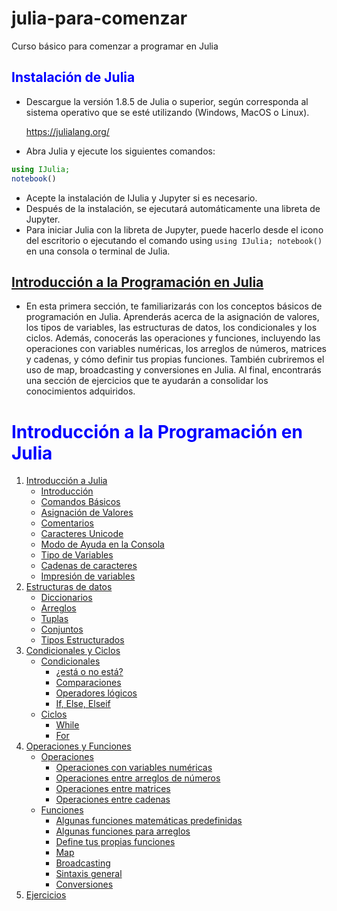 # julia-para-comenzar
Curso básico para comenzar a programar en Julia
## <font color=blue>Instalación de Julia</font>
* Descargue la versión 1.8.5 de Julia o superior, según corresponda al sistema operativo que se esté utilizando (Windows, MacOS o Linux).

    https://julialang.org/

* Abra Julia y ejecute los siguientes comandos:

```Julia
using IJulia;
notebook()
```
* Acepte la instalación de IJulia y Jupyter si es necesario.
* Después de la instalación, se ejecutará automáticamente una libreta de Jupyter.
* Para iniciar Julia con la libreta de Jupyter, puede hacerlo desde el icono del escritorio o ejecutando el comando using `using IJulia; notebook()` en una consola o terminal de Julia.

## <font color=blue>[Introducción a la Programación en Julia](https://github.com/mrnolasco/julia-para-comenzar/blob/main/Notebook%2001%20-%20Introducci%C3%B3n%20a%20la%20Programaci%C3%B3n%20en%20Julia.ipynb)</font>

* En esta primera sección, te familiarizarás con los conceptos básicos de programación en Julia. Aprenderás acerca de la asignación de valores, los tipos de variables, las estructuras de datos, los condicionales y los ciclos. Además, conocerás las operaciones y funciones, incluyendo las operaciones con variables numéricas, los arreglos de números, matrices y cadenas, y cómo definir tus propias funciones. También cubriremos el uso de map, broadcasting y conversiones en Julia. Al final, encontrarás una sección de ejercicios que te ayudarán a consolidar los conocimientos adquiridos.
<a name="contenidos"></a>
# <font color=blue>Introducción a la Programación en Julia</font>
1. [Introducción a Julia](https://github.com/mrnolasco/julia-para-comenzar/blob/main/introduccion-a-julia.md#introducci%C3%B3n-a-julia)
    * [Introducción](https://github.com/mrnolasco/julia-para-comenzar/blob/main/introduccion-a-julia.md#introducci%C3%B3n-a-julia-)
    * [Comandos Básicos](https://github.com/mrnolasco/julia-para-comenzar/blob/main/introduccion-a-julia.md#comandos-b%C3%A1sicos)
    * [Asignación de Valores](https://github.com/mrnolasco/julia-para-comenzar/blob/main/introduccion-a-julia.md#asignaci%C3%B3n-de-valores)
    * [Comentarios](https://github.com/mrnolasco/julia-para-comenzar/blob/main/introduccion-a-julia.md#comentarios)
    * [Caracteres Unicode](https://github.com/mrnolasco/julia-para-comenzar/blob/main/introduccion-a-julia.md#caracteres-unicode)
    * [Modo de Ayuda en la Consola](https://github.com/mrnolasco/julia-para-comenzar/blob/main/introduccion-a-julia.md#modo-de-ayuda-en-la-consola)
    * [Tipo de Variables](https://github.com/mrnolasco/julia-para-comenzar/blob/main/introduccion-a-julia.md#tipo-de-variables)
    * [Cadenas de caracteres](https://github.com/mrnolasco/julia-para-comenzar/blob/main/introduccion-a-julia.md#cadenas-de-caracteres)
    * [Impresión de variables](https://github.com/mrnolasco/julia-para-comenzar/blob/main/introduccion-a-julia.md#impresi%C3%B3n-de-variables)
2. [Estructuras de datos](https://github.com/mrnolasco/julia-para-comenzar/blob/main/estructuras-de-datos.md#estructuras-de-datos)
    * [Diccionarios](https://github.com/mrnolasco/julia-para-comenzar/blob/main/estructuras-de-datos.md#diccionarios)
    * [Arreglos](https://github.com/mrnolasco/julia-para-comenzar/blob/main/estructuras-de-datos.md#arreglos)
    * [Tuplas](https://github.com/mrnolasco/julia-para-comenzar/blob/main/estructuras-de-datos.md#tuplas)
    * [Conjuntos](https://github.com/mrnolasco/julia-para-comenzar/blob/main/estructuras-de-datos.md#conjuntos)
    * [Tipos Estructurados](https://github.com/mrnolasco/julia-para-comenzar/blob/main/estructuras-de-datos.md#tipos-estructurados)
3. [Condicionales y Ciclos](https://github.com/mrnolasco/julia-para-comenzar/blob/main/condicionales-y-ciclos.md#condicionales-y-ciclos)
    * [Condicionales](https://github.com/mrnolasco/julia-para-comenzar/blob/main/condicionales-y-ciclos.md#condicionales-)
        * [¿está o no está?](https://github.com/mrnolasco/julia-para-comenzar/blob/main/condicionales-y-ciclos.md#est%C3%A1-o-no-est%C3%A1-)
        * [Comparaciones](https://github.com/mrnolasco/julia-para-comenzar/blob/main/condicionales-y-ciclos.md#comparaciones-)
        * [Operadores lógicos](https://github.com/mrnolasco/julia-para-comenzar/blob/main/condicionales-y-ciclos.md#operadores-l%C3%B3gicos-)
        * [If, Else, Elseif](https://github.com/mrnolasco/julia-para-comenzar/blob/main/condicionales-y-ciclos.md#if-else-elseif-)
    * [Ciclos](https://github.com/mrnolasco/julia-para-comenzar/blob/main/condicionales-y-ciclos.md#ciclos-)
        * [While](https://github.com/mrnolasco/julia-para-comenzar/blob/main/condicionales-y-ciclos.md#while-)
        * [For](https://github.com/mrnolasco/julia-para-comenzar/blob/main/condicionales-y-ciclos.md#for-)       
4. [Operaciones y Funciones](https://github.com/mrnolasco/julia-para-comenzar/blob/main/operaciones-y-funciones.md#operaciones-y-funciones)
    * [Operaciones](https://github.com/mrnolasco/julia-para-comenzar/blob/main/operaciones-y-funciones.md#operaciones-)
        * [Operaciones con variables numéricas]()
        * [Operaciones entre arreglos de números]()
        * [Operaciones entre matrices]()
        * [Operaciones entre cadenas]()
    * [Funciones](https://github.com/mrnolasco/julia-para-comenzar/blob/main/operaciones-y-funciones.md#funciones-)
        * [Algunas funciones matemáticas predefinidas]()
        * [Algunas funciones para arreglos]()
        * [Define tus propias funciones]()
        * [Map]()
        * [Broadcasting]()
        * [Sintaxis general]()
        * [Conversiones]()
5. [Ejercicios](https://github.com/mrnolasco/julia-para-comenzar/blob/main/ejercicios-nb1.md)
